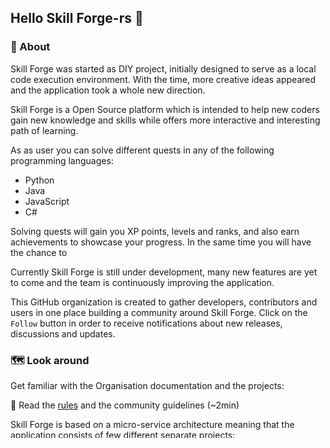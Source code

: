 ## Hello Skill Forge-rs 👋

### 🔖 About
Skill Forge was started as DIY project, initially designed to serve as a local code execution environment. With the time, more creative ideas appeared and the application took a whole new direction. 

Skill Forge is a Open Source platform which is intended to help new coders gain new knowledge and skills while offers more interactive and interesting path of learning. 

As as user you can solve different quests in any of the following programming languages:
* Python
* Java
* JavaScript
* C#

Solving quests will gain you XP points, levels and ranks, and also earn achievements to showcase your progress. In the same time you will have the chance to 

Currently Skill Forge is still under development, many new features are yet to come and the team is continuously improving the application.

This GitHub organization is created to gather developers, contributors and users in one place building a community around Skill Forge. Click on the `Follow` button in order to receive notifications about new releases, discussions and updates.


### 🗺️ Look around

Get familiar with the Organisation documentation and the projects:

📌 Read the [rules](https://github.com/Skill-Forge-Project/.github/blob/main/profile/RULES%20AND%20GUIDELINES.md) and the community guidelines (~2min)

Skill Forge is based on a micro-service architecture meaning that the application consists of few different separate projects:

[skill_forge](https://github.com/Skill-Forge-Project/skill_forge) - The main Skill Forge application

[skill-forge-drakenfell](https://github.com/Skill-Forge-Project/skill-forge-drakenfell) - Development environment for those who would like to contribute to the project